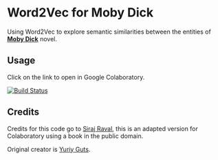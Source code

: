 # Word2Vec for Moby Dick

Using Word2Vec to explore semantic similarities between the entities of **[Moby Dick](https://en.wikipedia.org/wiki/Moby-Dick)** novel.


## Usage

Click on the link to open in Google Colaboratory.

[![Build Status](https://colab.research.google.com/assets/colab-badge.svg)](https://colab.research.google.com/github/SamLefebvre/word_vectors_moby_dick/blob/master/word_vectors_moby_dick.ipynb)

## Credits

Credits for this code go to [Siraj Raval](https://github.com/llSourcell/word_vectors_game_of_thrones-LIVE), this is an adapted version for Colaboratory using a book in the public domain.

Original creator is [Yuriy Guts](https://github.com/YuriyGuts/thrones2vec).
